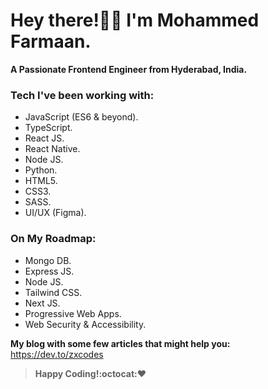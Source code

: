 # Hey there!👋🏻 I'm Mohammed Farmaan.
**A Passionate Frontend Engineer from Hyderabad, India.**

### Tech I've been working with:
* JavaScript (ES6 & beyond).
* TypeScript.
* React JS.
* React Native.
* Node JS.
* Python.
* HTML5.
* CSS3.
* SASS.
* UI/UX (Figma).

### On My Roadmap:
* Mongo DB.
* Express JS.
* Node JS.
* Tailwind CSS.
* Next JS.
* Progressive Web Apps.
* Web Security & Accessibility.

**My blog with some few articles that might help you:**
https://dev.to/zxcodes

>**Happy Coding!:octocat::heart:**

